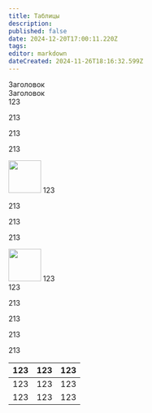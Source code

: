 ```yaml
---
title: Таблицы
description: 
published: false
date: 2024-12-20T17:00:11.220Z
tags: 
editor: markdown
dateCreated: 2024-11-26T18:16:32.599Z
---
```


<div class="table II-columns">
  <div class="table__title">Заголовок</div>
  <div class="table__title">Заголовок</div>
  <!--  -->
  <div class="table__item">123</div>
  <div class="table__item">
    <p>213</p>
    <p>213</p>
    <p>213</p>
  </div>
  <!--  -->
  <div class="table__item">
    <img src="/" width="64px" height="64px"/>
    123
  </div>
  <div class="table__item">
    <p>213</p>
    <p>213</p>
    <p>213</p>
  </div>
  <!--  -->
  <div class="table__item">
    <img src="/" width="64px" height="64px"/>
    123
  </div>
  <div class="table__item">123</div>
</div>

<div class=test> 
	<p>213</p>
  <p>213</p>
  <p>213</p>
  <p>213</p>
</div>

<table>
  <thead>
    <tr>
      <th>123</th>
      <th>123</th>
      <th>123</th>
    </tr>
  </thead>
  <tbody>
    <tr>
      <td>123</td>
      <td>123</td>
      <td>123</td>
    </tr>
    <tr>
      <td>123</td>
      <td>123</td>
      <td>123</td>
    </tr>
  </tbody>
</table>